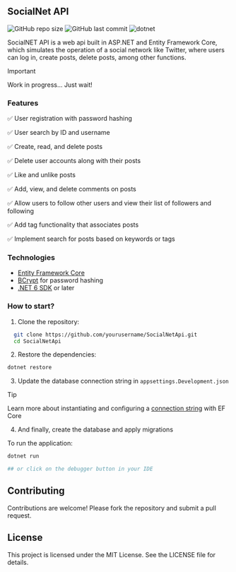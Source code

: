 ## SocialNet API

![GitHub repo size](https://img.shields.io/github/repo-size/luis-domingues/social-net-api)
![GitHub last commit](https://img.shields.io/github/last-commit/luis-domingues/social-net-api)
![dotnet](https://img.shields.io/badge/dotnet-8.0-purple)

SocialNET API is a web api built in ASP.NET and Entity Framework Core, which simulates the operation of a social network like Twitter, where users can log in, create posts, delete posts, among other functions.

> [!IMPORTANT]
> Work in progress... Just wait!

### Features

✅ User registration with password hashing

✅ User search by ID and username

✅ Create, read, and delete posts

✅ Delete user accounts along with their posts

✅ Like and unlike posts

✅ Add, view, and delete comments on posts

✅ Allow users to follow other users and view their list of followers and following

✅ Add tag functionality that associates posts

✅ Implement search for posts based on keywords or tags

### Technologies

- [Entity Framework Core](https://learn.microsoft.com/en-us/ef/)
- [BCrypt](https://www.nuget.org/packages/BCrypt.Net-Next) for password hashing
- [.NET 6 SDK](https://dotnet.microsoft.com/download/dotnet/6.0) or later

### How to start? 

1. Clone the repository:
 ```bash
   git clone https://github.com/yourusername/SocialNetApi.git
   cd SocialNetApi
```

2. Restore the dependencies:
```bash
dotnet restore
```

3. Update the database connection string in `appsettings.Development.json`

> [!TIP]
> Learn more about instantiating and configuring a [connection string](https://learn.microsoft.com/en-us/ef/core/dbcontext-configuration/) with EF Core

4. And finally, create the database and apply migrations

To run the application: 
```bash
dotnet run

## or click on the debugger button in your IDE
```

## Contributing

Contributions are welcome! Please fork the repository and submit a pull request.

## License

This project is licensed under the MIT License. See the LICENSE file for details.
